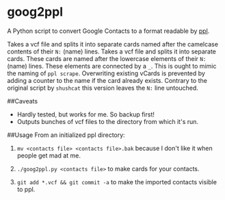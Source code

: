 goog2ppl
========

A Python script to convert Google Contacts to a format readable by [ppl](http://ppladdressbook.org/).

Takes a vcf file and splits it into separate cards named after the
camelcase contents of their `N:` (name) lines. 
Takes a vcf file and splits it into separate cards. These cards are named after the lowercase elements of their `N:` (name) lines. These elements are connected by a `_`. This is ought to mimic the naming of `ppl scrape`. Overwriting existing vCards is prevented by adding a counter to the name if the card already exists. 
Contrary to the original script by `shushcat` this version leaves the `N:` line untouched.

##Caveats
* Hardly tested, but works for me. So backup first!
* Outputs bunches of vcf files to the directory from which it's run.

##Usage
From an initialized ppl directory:

1. `mv <contacts file> <contacts file>.bak` because I don't like it when people
get mad at me.

2. `./goog2ppl.py <contacts file>` to make cards for your contacts.

3. `git add *.vcf && git commit -a` to make the imported contacts visible
to ppl.
